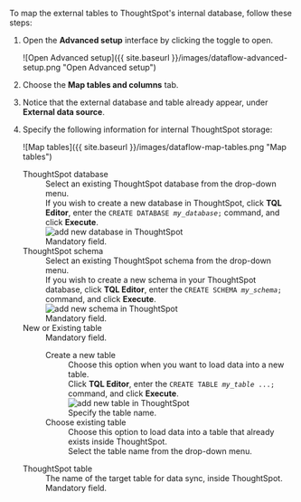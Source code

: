 To map the external tables to ThoughtSpot's internal database, follow these steps:

1. Open the **Advanced setup** interface by clicking the toggle to open.

    ![Open Advanced setup]({{ site.baseurl }}/images/dataflow-advanced-setup.png "Open Advanced setup")

2. Choose the **Map tables and columns** tab.

3. Notice that the external database and table already appear, under **External data source**.

4. Specify the following information for internal ThoughtSpot storage:

   ![Map tables]({{ site.baseurl }}/images/dataflow-map-tables.png "Map tables")

   <dl id="ts-target-tb">
     <dlentry id="ts-target-database">
    <dt>ThoughtSpot database</dt>
    <dd id="database-existing">Select an existing ThoughtSpot database from the drop-down menu.</dd>
    <dd id="database-new">If you wish to create a new database in ThoughtSpot, click <strong>TQL Editor</strong>, enter the <code>CREATE DATABASE <em>my_database</em>;</code> command, and click <strong>Execute</strong>.
        <br/><img src="../../images/dataflow-new-database.png" alt="add new database in ThoughtSpot"></dd>
    <dd>Mandatory field.</dd></dlentry>
     <dlentry id="ts-target-schema">
       <dt>ThoughtSpot schema</dt>
       <dd id="schema-exists">Select an existing ThoughtSpot schema from the drop-down menu.</dd>
        <dd id="schema-new">If you wish to create a new schema in your ThoughtSpot database, click <strong>TQL Editor</strong>, enter the <code>CREATE SCHEMA <em>my_schema</em>;</code> command, and click <strong>Execute</strong>.
          <br/><img src="../../images/dataflow-new-schema.png" alt="add new schema in ThoughtSpot"></dd>
        <dd>Mandatory field.</dd></dlentry>
     <dlentry id="ts-target-new-existing">
    <dt>New or Existing table</dt>
    <dd>Mandatory field.<br/>
      <dl>
        <dlentry>
          <dt>Create a new table</dt>
          <dd>Choose this option when you want to load data into a new table.
          <br/>Click <strong>TQL Editor</strong>, enter the <code>CREATE TABLE <em>my_table</em> ...;</code> command, and click <strong>Execute</strong>.
            <br/><img src="../../images/dataflow-new-table.png" alt="add new table in ThoughtSpot">
          <br/>Specify the table name.</dd></dlentry>
        <dlentry><dt>Choose existing table</dt><dd>Choose this option to load data into a table that already exists inside ThoughtSpot. <br/>Select the table name from the drop-down menu.</dd></dlentry></dl>
      </dd></dlentry>
     <dlentry id="ts-target-table-name">
        <dt>ThoughtSpot table</dt>
        <dd>The name of the target table for data sync, inside ThoughtSpot.
        <br/>Mandatory field.</dd></dlentry></dl>
